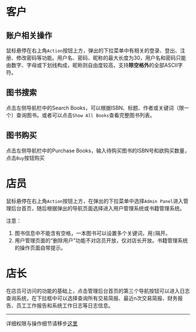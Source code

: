 # 客户
## 账户相关操作
鼠标悬停在右上角`Action`按钮上方，弹出的下拉菜单中有相关的登录、登出、注册、修改密码等功能。用户名、密码、昵称的最大长度为30，用户名和密码只能由数字、字母或下划线构成，昵称则自由度较高，支持**除空格外**的全部ASCII字符。
## 图书搜索
点击左侧导航栏中的Search Books，可以根据ISBN、标题、作者或关键词（限一个）查询图书。或者可以点击`Show All Books`查看完整图书列表。
## 图书购买
点击左侧导航栏中的Purchase Books，输入待购买图书的ISBN号和欲购买数量，点击`Buy`按钮购买

# 店员
鼠标悬停在右上角`Action`按钮上方，在弹出的下拉菜单中选择`Admin Panel`进入管理后台首页，随后根据弹出的导航页面选择进入用户管理系统或书籍管理系统。

注意：
1. 图书信息中不能含有空格，一本图书可以设置多个关键词，用`|`隔开。
2. 用户管理页面的“删除用户”功能不对店员开放，仅对店长开放。书籍管理系统的操作页面自带提示。

# 店长
在店员可访问的功能的基础上，点击管理后台首页的第三个导航按钮可以进入日志查询系统，在下拉框中可以选择查询所有交易简报、最近n次交易简报、财务报告、员工工作报告和系统工作日志等日志信息。


___
详细权限与操作细节请移步[这里](/docs/homework_requirement/requirements.md)